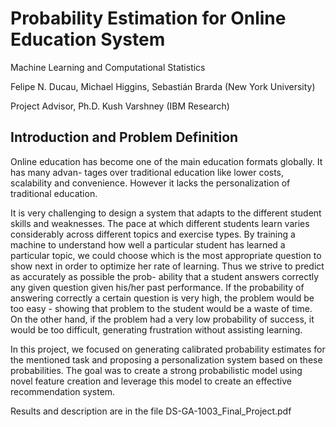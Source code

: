 # Probability Estimation for Online Education System

Machine Learning and Computational Statistics

Felipe N. Ducau, Michael Higgins, Sebastián Brarda (New York University)

Project Advisor, Ph.D. Kush Varshney (IBM Research)

## Introduction and Problem Definition

Online education has become one of the main education formats globally. It has many advan-
tages over traditional education like lower costs, scalability and convenience. However it lacks
the personalization of traditional education.

It is very challenging to design a system that adapts to the different student skills and weaknesses.
The pace at which different students learn varies considerably across different topics and
exercise types. By training a machine to understand how well a particular student has learned a
particular topic, we could choose which is the most appropriate question to show next in order
to optimize her rate of learning. Thus we strive to predict as accurately as possible the prob-
ability that a student answers correctly any given question given his/her past performance. If
the probability of answering correctly a certain question is very high, the problem would be too
easy - showing that problem to the student would be a waste of time. On the other hand, if the
problem had a very low probability of success, it would be too difficult, generating frustration
without assisting learning.

In this project, we focused on generating calibrated probability estimates for the mentioned
task and proposing a personalization system based on these probabilities. The goal was to create
a strong probabilistic model using novel feature creation and leverage this model to create an
effective recommendation system.

Results and description are in the file DS-GA-1003_Final_Project.pdf
